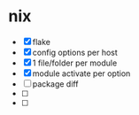 # nix

- [x] flake
- [x] config options per host
- [x] 1 file/folder per module
- [x] module activate per option
- [ ] package diff
- [ ]
- [ ]
